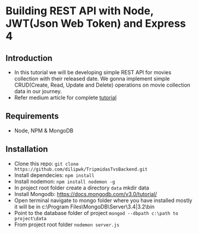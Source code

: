 # Building REST API with Node, JWT(Json Web Token) and Express 4

## Introduction
* In this tutorial we will be developing simple REST API for movies collection with their released date. We gonna implement simple CRUD(Create, Read, Update and Delete) operations on movie collection data in our journey.
* Refer medium article for complete [tutorial](https://medium.com/@bhanushali.mahesh3/building-a-restful-crud-api-with-node-js-jwt-bcrypt-express-and-mongodb-4e1fb20b7f3d)

## Requirements
* Node, NPM & MongoDB

## Installation
* Clone this repo: ``` git clone https://github.com/dilipwk/TripmidasTvsBackend.git ```
* Install dependecies: ``` npm install ```
* Install nodemon: ``` npm install nodemon -g ```
* In project root folder create a directory ```data``` mkdir data
* Install Mongodb: https://docs.mongodb.com/v3.0/tutorial/
* Open terminal navigate to mongo folder where you have installed mostly it will be in c:\Program Files\MongoDB\Server\3.4|3.2\bin
* Point to the database folder of project ```mongod --dbpath c:\path to project\data```
* From project root folder ```nodemon server.js```

 

